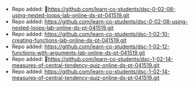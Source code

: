 
- Repo added: https://github.com/learn-co-students/dsc-0-02-08-using-nested-loops-lab-online-ds-pt-041519.git
- Repo added: https://github.com/learn-co-students/dsc-0-02-08-using-nested-loops-lab-online-ds-pt-041519.git
- Repo added: https://github.com/learn-co-students/dsc-1-02-10-creating-functions-lab-online-ds-pt-041519.git
- Repo added: https://github.com/learn-co-students/dsc-1-02-12-functions-with-arguments-lab-online-ds-pt-041519.git
- Repo added: https://github.com/learn-co-students/dsc-1-02-14-measures-of-central-tendency-quiz-online-ds-pt-041519.git
- Repo added: https://github.com/learn-co-students/dsc-1-02-14-measures-of-central-tendency-quiz-online-ds-pt-041519.git
